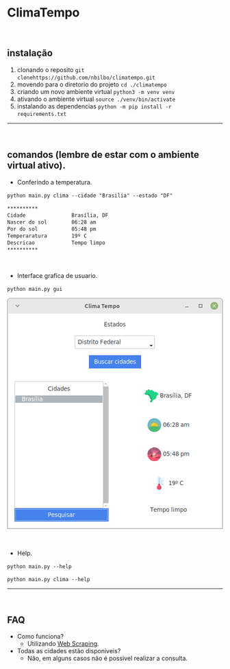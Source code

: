 # ClimaTempo

<br>

## instalação
1. clonando o reposito `git clonehttps://github.com/nbilbo/climatempo.git`
2. movendo para o diretorio do projeto `cd ./climatempo` 
3. criando um novo ambiente virtual `python3 -m venv venv`
4. ativando o ambiente virtual `source ./venv/bin/activate`
5. instalando as dependencias `python -m pip install -r requirements.txt`
---

<br>

## comandos (**lembre de estar com o ambiente virtual ativo**).

* Conferindo a temperatura.
```
python main.py clima --cidade "Brasilia" --estado "DF"
```
```
**********
Cidade               Brasília, DF
Nascer do sol        06:28 am
Por do sol           05:48 pm
Temperaratura        19º C
Descricao            Tempo limpo
**********
```

<br>

* Interface grafica de usuario.
```
python main.py gui
```
![interface grafica](./estaticos/imgs/gui.png)

<br>

* Help.
```
python main.py --help
```

```
python main.py clima --help
```
---

<br>

## FAQ

* Como funciona? 
    * Utilizando [Web Scraping](https://en.wikipedia.org/wiki/Web_scraping).
* Todas as cidades estão disponiveis?
    * Não, em alguns casos não é possivel realizar a consulta.